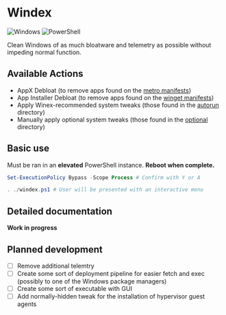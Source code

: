 # Windex

![Windows](https://img.shields.io/badge/Windows-0078D6?style=for-the-badge&logo=windows&logoColor=white) ![PowerShell](https://img.shields.io/badge/PowerShell-%235391FE.svg?style=for-the-badge&logo=powershell&logoColor=white)

Clean Windows of as much bloatware and telemetry as possible without impeding normal function.

## Available Actions

* AppX Debloat (to remove apps found on the [metro manifests](./defs/metro/))
* App Installer Debloat (to remove apps found on the [winget manifests](./defs/winget/))
* Apply Winex-recommended system tweaks (those found in the [autorun](./tweaks/autorun/) directory)
* Manually apply optional system tweaks (those found in the [optional](./tweaks/optional/) directory)

## Basic use

Must be ran in an **elevated** PowerShell instance. **Reboot when complete.**
```powershell
Set-ExecutionPolicy Bypass -Scope Process # Confirm with Y or A

. ./windex.ps1 # User will be presented with an interactive menu
```

## Detailed documentation

__Work in progress__

## Planned development

- [ ] Remove additional telemtry
- [ ] Create some sort of deployment pipeline for easier fetch and exec (possibly to one of the Windows package managers)
- [ ] Create some sort of executable with GUI
- [ ] Add normally-hidden tweak for the installation of hypervisor guest agents